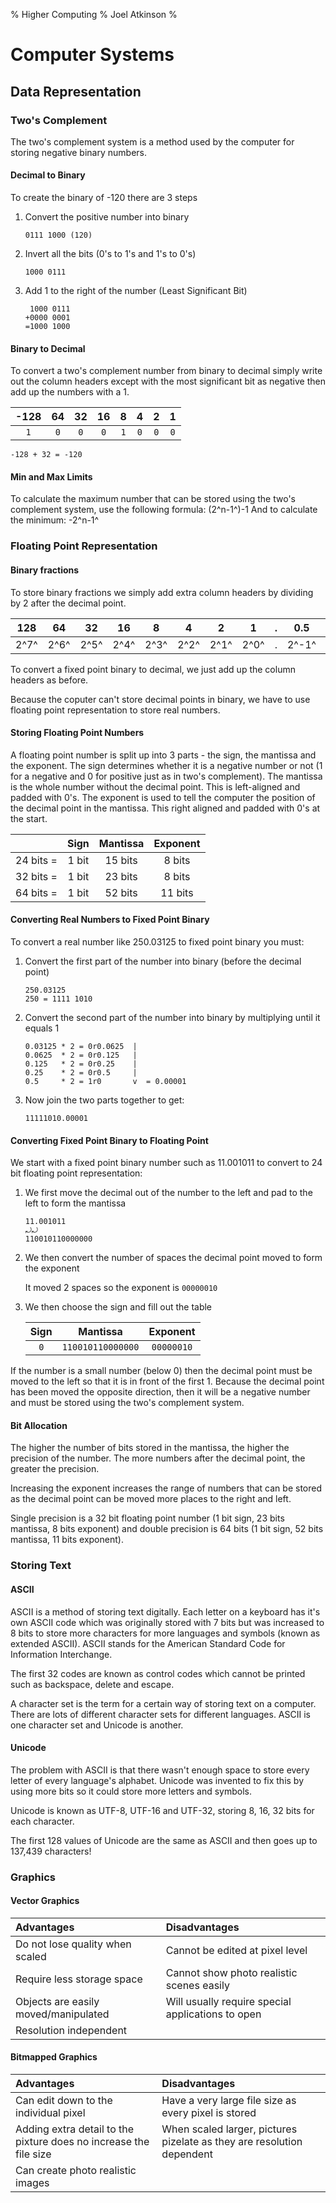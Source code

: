 % Higher Computing
% Joel Atkinson
%

# Computer Systems

## Data Representation

### Two's Complement

The two's complement system is a method used by the computer for storing negative binary numbers.

#### Decimal to Binary

To create the binary of -120 there are 3 steps

1. Convert the positive number into binary

	`0111 1000 (120)`

2. Invert all the bits (0's to 1's and 1's to 0's)

	`1000 0111`

3. Add 1 to the right of the number (Least Significant Bit)

	```
	 1000 0111
	+0000 0001
	=1000 1000
	```

#### Binary to Decimal

To convert a two's complement number from binary to decimal simply write out the column headers except with the most significant bit as negative then add up the numbers with a 1.

| -128 | 64 | 32 | 16 | 8 | 4 | 2 | 1 |
|:-:|:-:|:-:|:-:|:-:|:-:|:-:|:-:|
| `1` | `0` | `0` | `0` | `1` | `0` | `0` | `0` |

`-128 + 32 = -120`

#### Min and Max Limits

To calculate the maximum number that can be stored using the two's complement system, use the following formula:
(2^n-1^)-1
And to calculate the minimum:
-2^n-1^

### Floating Point Representation

#### Binary fractions

To store binary fractions we simply add extra column headers by dividing by 2 after the decimal point.

| 128 | 64 | 32 | 16 | 8 | 4 | 2 | 1 | . | 0.5 | 0.25 | 0.125 |
|:-:|:-:|:-:|:-:|:-:|:-:|:-:|:-:|:-:|:-:|:-:|:-:|
| 2^7^ | 2^6^ | 2^5^ | 2^4^ | 2^3^ | 2^2^ | 2^1^ | 2^0^ | . | 2^-1^ | 2^-2^ | 2^-3^ |


To convert a fixed point binary to decimal, we just add up the column headers as before.

Because the coputer can't store decimal points in binary, we have to use floating point representation to store real numbers.

#### Storing Floating Point Numbers

A floating point number is split up into 3 parts - the sign, the mantissa and the exponent.  The sign determines whether it is a negative number or not (1 for a negative and 0 for positive just as in two's complement).  The mantissa is the whole number without the decimal point.  This is left-aligned and padded with 0's.  The exponent is used to tell the computer the position of the decimal point in the mantissa.  This right aligned and padded with 0's at the start.

| | Sign | Mantissa | Exponent |
|:-:|:-:|:-:|:-:|
| 24 bits = | 1 bit | 15 bits | 8 bits |
| 32 bits = | 1 bit | 23 bits | 8 bits |
| 64 bits = | 1 bit | 52 bits | 11 bits |

#### Converting Real Numbers to Fixed Point Binary

To convert a real number like 250.03125 to fixed point binary you must:

1. Convert the first part of the number into binary (before the decimal point)

	```
	250.03125
	250 = 1111 1010
	```

2. Convert the second part of the number into binary by multiplying until it equals 1

	```
	0.03125 * 2 = 0r0.0625  |
	0.0625  * 2 = 0r0.125   |
	0.125   * 2 = 0r0.25    |
	0.25    * 2 = 0r0.5     |
	0.5     * 2 = 1r0       v  = 0.00001
	```

3. Now join the two parts together to get:

	`11111010.00001`

#### Converting Fixed Point Binary to Floating Point

We start with a fixed point binary number such as 11.001011 to convert to 24 bit floating point representation:

1. We first move the decimal out of the number to the left and pad to the left to form the mantissa

	```
	11.001011
	⤾⤾
	110010110000000
	```

2. We then convert the number of spaces the decimal point moved to form the exponent

	It moved 2 spaces so the exponent is `00000010`

3. We then choose the sign and fill out the table

	| Sign | Mantissa | Exponent |
	|:-:|:-:|:-:|
	| `0` | `110010110000000` | `00000010` |

If the number is a small number (below 0) then the decimal point must be moved to the left so that it is in front of the first 1.  Because the decimal point has been moved the opposite direction, then it will be a negative number and must be stored using the two's complement system.

#### Bit Allocation

The higher the number of bits stored in the mantissa, the higher the precision of the number.  The more numbers after the decimal point, the greater the precision.

Increasing the exponent increases the range of numbers that can be stored as the decimal point can be moved more places to the right and left.

Single precision is a 32 bit floating point number (1 bit sign, 23 bits mantissa, 8 bits exponent) and double precision is  64 bits (1 bit sign, 52 bits mantissa, 11 bits exponent).

### Storing Text

#### ASCII

ASCII is a method of storing text digitally.  Each letter on a keyboard has it's own ASCII code which was originally stored with 7 bits but was increased to 8 bits to store more characters for more languages and symbols (known as extended ASCII).  ASCII stands for the American Standard Code for Information Interchange.

The first 32 codes are known as control codes which cannot be printed such as backspace, delete and escape.

A character set is the term for a certain way of storing text on a computer.  There are lots of different character sets for different languages.  ASCII is one character set and Unicode is another.

#### Unicode

The problem with ASCII is that there wasn't enough space to store every letter of every language's alphabet.  Unicode was invented to fix this by using more bits so it could store more letters and symbols.

Unicode is known as UTF-8, UTF-16 and UTF-32, storing 8, 16, 32 bits for each character.

The first 128 values of Unicode are the same as ASCII and then goes up to 137,439 characters!

### Graphics

#### Vector Graphics

| Advantages | Disadvantages |
|:-----------|:--------------|
| Do not lose quality when scaled | Cannot be edited at pixel level |
| Require less storage space | Cannot show photo realistic scenes easily |
| Objects are easily moved/manipulated | Will usually require special applications to open |
| Resolution independent | |

#### Bitmapped Graphics

| Advantages | Disadvantages |
|:-----------|:--------------|
| Can edit down to the individual pixel | Have a very large file size as every pixel is stored |
| Adding extra detail to the pixture does no increase the file size | When scaled larger, pictures pizelate as they are resolution dependent |
| Can create photo realistic images | |



